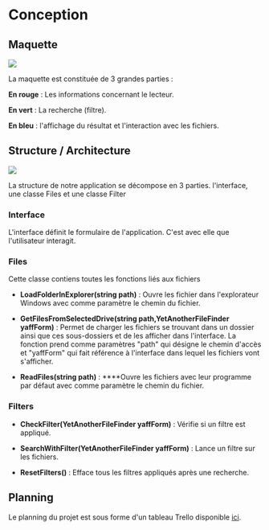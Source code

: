 # Conception

## Maquette

![](../.gitbook/assets/maquette.PNG)

La maquette est constituée de 3 grandes parties :  

**En rouge** : Les informations concernant  le lecteur.

**En vert** : La recherche \(filtre\).

**En bleu** : l'affichage du résultat et l'interaction avec les fichiers. 

## Structure / Architecture

![](../.gitbook/assets/structure2.PNG)

La structure de notre application se décompose en 3 parties. l'interface, une classe Files et une classe Filter

### Interface

L'interface définit le formulaire de l'application. C'est avec elle que l'utilisateur interagit.  

### Files

Cette classe contiens toutes les fonctions liés aux fichiers

* **LoadFolderInExplorer\(string path\)** : Ouvre les fichier dans l'explorateur Windows avec comme paramètre le chemin du fichier.



* **GetFilesFromSelectedDrive\(string path,YetAnotherFileFinder yaffForm\)** : Permet de charger les fichiers se trouvant dans un dossier ainsi que ces sous-dossiers et de les afficher dans l'interface. La fonction prend comme paramètres "path" qui désigne le chemin d'accès et "yaffForm" qui fait référence à l'interface dans lequel les fichiers vont s'afficher. 



* **ReadFiles\(string path\)** : ****Ouvre les fichiers avec leur programme par défaut avec comme paramètre le chemin du fichier.

### Filters

* **CheckFilter\(YetAnotherFileFinder yaffForm\)** : Vérifie si un filtre est appliqué.



* **SearchWithFilter\(YetAnotherFileFinder yaffForm\)** : Lance un filtre sur les fichiers.



* **ResetFilters\(\)** : Efface tous les filtres appliqués après une recherche.

## Planning

Le planning du projet est sous forme d'un tableau Trello disponible [ici](https://trello.com/b/jYtXQac9/yet-another-file-finder).

